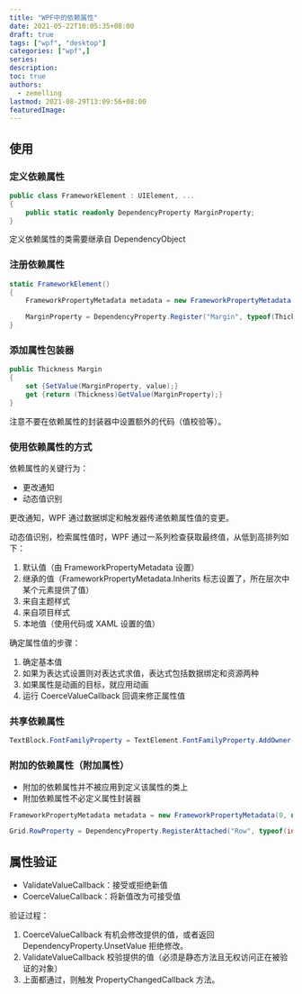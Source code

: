 ```yaml
---
title: "WPF中的依赖属性"
date: 2021-05-22T10:05:35+08:00
draft: true
tags: ["wpf", "desktop"]
categories: ["wpf",]
series:
description:
toc: true
authors:
  - zemelling
lastmod: 2021-08-29T13:09:56+08:00
featuredImage:
---
```


## 使用

### 定义依赖属性

```c#
public class FrameworkElement : UIElement, ...
{
    public static readonly DependencyProperty MarginProperty;
}
```

定义依赖属性的类需要继承自 DependencyObject

### 注册依赖属性

```c#
static FrameworkElement()
{
    FrameworkPropertyMetadata metadata = new FrameworkPropertyMetadata(new Thickness(), FrameworkPropertyMetadataOptions.AffectsMeasure);

    MarginProperty = DependencyProperty.Register("Margin", typeof(Thickness), typeof(FrameworkElement), metadata, new ValidateValueCallback(FrameworkElement.IsMarginValid));
}
```

### 添加属性包装器

```c#
public Thickness Margin
{
    set {SetValue(MarginProperty, value);}
    get {return (Thickness)GetValue(MarginProperty);}
}
```

注意不要在依赖属性的封装器中设置额外的代码（值校验等）。

### 使用依赖属性的方式

依赖属性的关键行为：
* 更改通知
* 动态值识别

更改通知，WPF 通过数据绑定和触发器传递依赖属性值的变更。

动态值识别，检索属性值时，WPF 通过一系列检查获取最终值，从低到高排列如下：

1. 默认值（由 FrameworkPropertyMetadata 设置）
2. 继承的值（FrameworkPropertyMetadata.Inherits 标志设置了，所在层次中某个元素提供了值）
3. 来自主题样式
4. 来自项目样式
5. 本地值（使用代码或 XAML 设置的值）

确定属性值的步骤：

1. 确定基本值
2. 如果为表达式设置则对表达式求值，表达式包括数据绑定和资源两种
3. 如果属性是动画的目标，就应用动画
4. 运行 CoerceValueCallback 回调来修正属性值

### 共享依赖属性

```c#
TextBlock.FontFamilyProperty = TextElement.FontFamilyProperty.AddOwner(TextBlock);
```

### 附加的依赖属性（附加属性）

* 附加的依赖属性并不被应用到定义该属性的类上
* 附加依赖属性不必定义属性封装器

```c#
FrameworkPropertyMetadata metadata = new FrameworkPropertyMetadata(0, new PropertyChangedCallback(Grid.OnCellAttachedPropertyChanged));

Grid.RowProperty = DependencyProperty.RegisterAttached("Row", typeof(int), typeof(Grid), metadata, new ValidateValueCallback(Grid.IsIntValueNotNegative));
```

## 属性验证

* ValidateValueCallback：接受或拒绝新值
* CoerceValueCallback：将新值改为可接受值

验证过程：
1. CoerceValueCallback 有机会修改提供的值，或者返回  DependencyProperty.UnsetValue 拒绝修改。
2. ValidateValueCallback 校验提供的值（必须是静态方法且无权访问正在被验证的对象）
3. 上面都通过，则触发  PropertyChangedCallback 方法。

